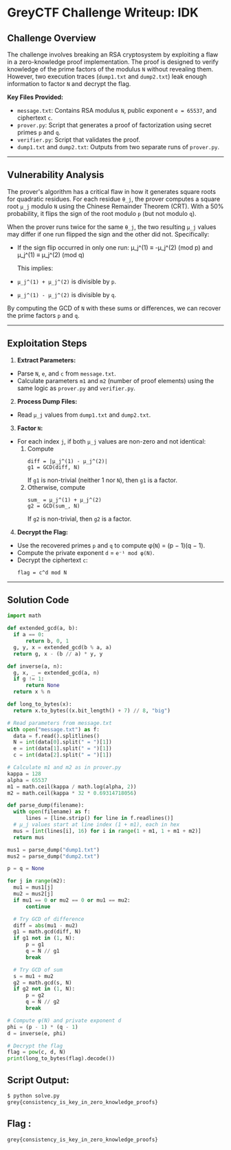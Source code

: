 # GreyCTF Challenge Writeup: IDK

## Challenge Overview
The challenge involves breaking an RSA cryptosystem by exploiting a flaw in a zero-knowledge proof implementation. The proof is designed to verify knowledge of the prime factors of the modulus `N` without revealing them. However, two execution traces (`dump1.txt` and `dump2.txt`) leak enough information to factor `N` and decrypt the flag.

**Key Files Provided:**
- `message.txt`: Contains RSA modulus `N`, public exponent `e = 65537`, and ciphertext `c`.
- `prover.py`: Script that generates a proof of factorization using secret primes `p` and `q`.
- `verifier.py`: Script that validates the proof.
- `dump1.txt` and `dump2.txt`: Outputs from two separate runs of `prover.py`.

---

## Vulnerability Analysis
The prover's algorithm has a critical flaw in how it generates square roots for quadratic residues. For each residue `θ_j`, the prover computes a square root `μ_j` modulo `N` using the Chinese Remainder Theorem (CRT). With a 50% probability, it flips the sign of the root modulo `p` (but not modulo `q`).

When the prover runs twice for the same `θ_j`, the two resulting `μ_j` values may differ if one run flipped the sign and the other did not. Specifically:

- If the sign flip occurred in only one run:
  μ_j^(1) ≡ -μ_j^(2) (mod p) and μ_j^(1) ≡ μ_j^(2) (mod q)


  This implies:
- `μ_j^(1) + μ_j^(2)` is divisible by `p`.
- `μ_j^(1) - μ_j^(2)` is divisible by `q`.

By computing the GCD of `N` with these sums or differences, we can recover the prime factors `p` and `q`.

---

## Exploitation Steps

1. **Extract Parameters:**
 - Parse `N`, `e`, and `c` from `message.txt`.
 - Calculate parameters `m1` and `m2` (number of proof elements) using the same logic as `prover.py` and `verifier.py`.

2. **Process Dump Files:**
 - Read `μ_j` values from `dump1.txt` and `dump2.txt`.

3. **Factor `N`:**
 - For each index `j`, if both `μ_j` values are non-zero and not identical:
   1. Compute 
      ```
      diff = |μ_j^(1) - μ_j^(2)|
      g1 = GCD(diff, N)
      ```
      If `g1` is non-trivial (neither 1 nor `N`), then `g1` is a factor.
   2. Otherwise, compute 
      ```
      sum_ = μ_j^(1) + μ_j^(2)
      g2 = GCD(sum_, N)
      ```
      If `g2` is non-trivial, then `g2` is a factor.

4. **Decrypt the Flag:**
 - Use the recovered primes `p` and `q` to compute φ(`N`) = (p − 1)(q − 1).
 - Compute the private exponent `d` = `e⁻¹ mod φ(N)`.
 - Decrypt the ciphertext `c`:
   ```
   flag = c^d mod N
   ```

---

## Solution Code
```python
import math

def extended_gcd(a, b):
  if a == 0:
      return b, 0, 1
  g, y, x = extended_gcd(b % a, a)
  return g, x - (b // a) * y, y

def inverse(a, n):
  g, x, _ = extended_gcd(a, n)
  if g != 1:
      return None
  return x % n

def long_to_bytes(x):
  return x.to_bytes((x.bit_length() + 7) // 8, "big")

# Read parameters from message.txt
with open("message.txt") as f:
  data = f.read().splitlines()
  N = int(data[0].split(" = ")[1])
  e = int(data[1].split(" = ")[1])
  c = int(data[2].split(" = ")[1])

# Calculate m1 and m2 as in prover.py
kappa = 128
alpha = 65537
m1 = math.ceil(kappa / math.log(alpha, 2))
m2 = math.ceil(kappa * 32 * 0.69314718056)

def parse_dump(filename):
  with open(filename) as f:
      lines = [line.strip() for line in f.readlines()]
  # μ_j values start at line index (1 + m1), each in hex
  mus = [int(lines[i], 16) for i in range(1 + m1, 1 + m1 + m2)]
  return mus

mus1 = parse_dump("dump1.txt")
mus2 = parse_dump("dump2.txt")

p = q = None

for j in range(m2):
  mu1 = mus1[j]
  mu2 = mus2[j]
  if mu1 == 0 or mu2 == 0 or mu1 == mu2:
      continue

  # Try GCD of difference
  diff = abs(mu1 - mu2)
  g1 = math.gcd(diff, N)
  if g1 not in (1, N):
      p = g1
      q = N // g1
      break

  # Try GCD of sum
  s = mu1 + mu2
  g2 = math.gcd(s, N)
  if g2 not in (1, N):
      p = g2
      q = N // g2
      break

# Compute φ(N) and private exponent d
phi = (p - 1) * (q - 1)
d = inverse(e, phi)

# Decrypt the flag
flag = pow(c, d, N)
print(long_to_bytes(flag).decode())

  ```

## Script Output:

```bash
$ python solve.py
grey{consistency_is_key_in_zero_knowledge_proofs}

```

## Flag :
```txt
grey{consistency_is_key_in_zero_knowledge_proofs}
```
